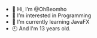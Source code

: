 - 👋 Hi, I’m @OhBeomho
- 👀 I’m interested in Programming
- 🌱 I’m currently learning JavaFX
- 🕘 And I'm 13 years old.

<!---
OhBeomho/OhBeomho is a ✨ special ✨ repository because its `README.md` (this file) appears on your GitHub profile.
You can click the Preview link to take a look at your changes.
--->
